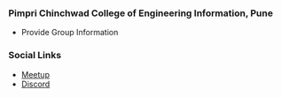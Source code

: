 ### Pimpri Chinchwad College of Engineering Information, Pune

- Provide Group Information

### Social Links

- [Meetup](https://www.meetup.com/owasp-pimpri-chinchwad-college-of-engineering-chapter/)
- [Discord](https://discord.gg/93GpqSdQ)
